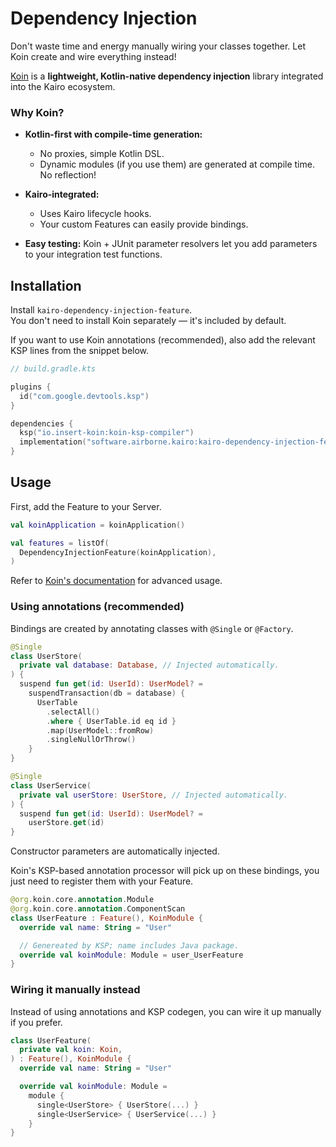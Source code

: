 # Dependency Injection

Don't waste time and energy manually wiring your classes together.
Let Koin create and wire everything instead!

[Koin](https://insert-koin.io/) is a **lightweight, Kotlin-native dependency injection** library
integrated into the Kairo ecosystem.

### Why Koin?

- **Kotlin-first with compile-time generation:**
  - No proxies, simple Kotlin DSL.
  - Dynamic modules (if you use them) are generated at compile time.
    No reflection!

- **Kairo-integrated:**
  - Uses Kairo lifecycle hooks.
  - Your custom Features can easily provide bindings.

- **Easy testing:**
  Koin + JUnit parameter resolvers let you add parameters to your integration test functions.

## Installation

Install `kairo-dependency-injection-feature`.\
You don't need to install Koin separately — it's included by default.

If you want to use Koin annotations (recommended),
also add the relevant KSP lines from the snippet below.

```kotlin
// build.gradle.kts

plugins {
  id("com.google.devtools.ksp")
}

dependencies {
  ksp("io.insert-koin:koin-ksp-compiler")
  implementation("software.airborne.kairo:kairo-dependency-injection-feature")
}
```

## Usage

First, add the Feature to your Server.

```kotlin
val koinApplication = koinApplication()

val features = listOf(
  DependencyInjectionFeature(koinApplication),
)
```

Refer to [Koin's documentation](https://insert-koin.io/docs/reference/introduction)
for advanced usage.

### Using annotations (recommended)

Bindings are created by annotating classes with `@Single` or `@Factory`.

```kotlin
@Single
class UserStore(
  private val database: Database, // Injected automatically.
) {
  suspend fun get(id: UserId): UserModel? =
    suspendTransaction(db = database) {
      UserTable
        .selectAll()
        .where { UserTable.id eq id }
        .map(UserModel::fromRow)
        .singleNullOrThrow()
    }
}
```

```kotlin
@Single
class UserService(
  private val userStore: UserStore, // Injected automatically.
) {
  suspend fun get(id: UserId): UserModel? =
    userStore.get(id)
}
```

Constructor parameters are automatically injected.

Koin's KSP-based annotation processor will pick up on these bindings,
you just need to register them with your Feature.

```kotlin
@org.koin.core.annotation.Module
@org.koin.core.annotation.ComponentScan
class UserFeature : Feature(), KoinModule {
  override val name: String = "User"

  // Genereated by KSP; name includes Java package.
  override val koinModule: Module = user_UserFeature
}
```

### Wiring it manually instead

Instead of using annotations and KSP codegen,
you can wire it up manually if you prefer.

```kotlin
class UserFeature(
  private val koin: Koin,
) : Feature(), KoinModule {
  override val name: String = "User"

  override val koinModule: Module =
    module {
      single<UserStore> { UserStore(...) }
      single<UserService> { UserService(...) }
    }
}
```
